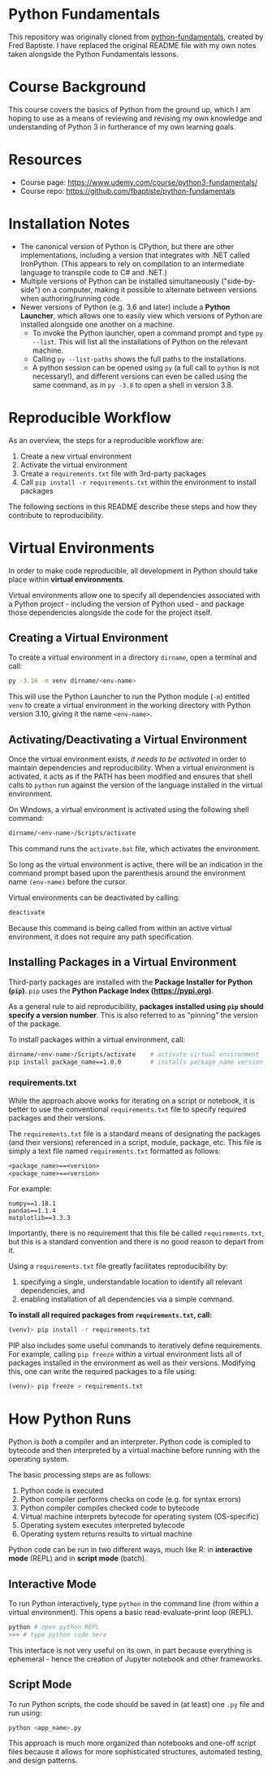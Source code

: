 # Python Fundamentals

This repository was originally cloned from [python-fundamentals](https://github.com/fbaptiste/python-fundamentals), created by Fred Baptiste. I have replaced the original README file with my own notes taken alongside the Python Fundamentals lessons.

# Course Background

This course covers the basics of Python from the ground up, which I am hoping to use as a means of reviewing and revising my own knowledge and understanding of Python 3 in furtherance of my own learning goals.

# Resources

- Course page: https://www.udemy.com/course/python3-fundamentals/
- Course repo: https://github.com/fbaptiste/python-fundamentals

# Installation Notes

- The canonical version of Python is CPython, but there are other implementations, including a version that integrates with .NET called IronPython. (This appears to rely on compilation to an intermediate language to transpile code to C# and .NET.)
- Multiple versions of Python can be installed simultaneously ("side-by-side") on a computer, making it possible to alternate between versions when authoring/running code.
- Newer versions of Python (e.g. 3.6 and later) include a **Python Launcher**, which allows one to easily view which versions of Python are installed alongside one another on a machine.
	- To invoke the Python launcher, open a command prompt and type `py --list`. This will list all the installations of Python on the relevant machine.
	- Calling `py --list-paths` shows the full paths to the installations.
	- A python session can be opened using `py` (a full call to `python` is not necessary!), and different versions can even be called using the same command, as in `py -3.8` to open a shell in version 3.8.

# Reproducible Workflow

As an overview, the steps for a reproducible workflow are:
1. Create a new virtual environment
2. Activate the virtual environment
3. Create a `requirements.txt` file with 3rd-party packages
4. Call `pip install -r requirements.txt` within the environment to install packages

The following sections in this README describe these steps and how they contribute to reproducibility.


# Virtual Environments

In order to make code reproducible, all development in Python should take place within **virtual environments**.

Virtual environments allow one to specify all dependencies associated with a Python project - including the version of Python used - and package those dependencies alongside the code for the project itself.


## Creating a Virtual Environment

To create a virtual environment in a directory `dirname`, open a terminal and call:
```bash
py -3.10 -m venv dirname/<env-name>
```
This will use the Python Launcher to run the Python module (`-m`) entitled `venv` to create a virtual environment in the working directory with Python version 3.10, giving it the name `<env-name>`.


## Activating/Deactivating a Virtual Environment

Once the virtual environment exists, *it needs to be activated* in order to maintain dependencies and reproducibility. When a virtual environment is activated, it acts as if the PATH has been modified and ensures that shell calls to `python` run against the version of the language installed in the virtual environment.

On Windows, a virtual environment is activated using the following shell command:
```bash
dirname/<env-name>/Scripts/activate
```
This command runs the `activate.bat` file, which activates the environment. 

So long as the virtual environment is active, there will be an indication in the command prompt based upon the parenthesis around the environment name `(env-name)` before the cursor.

Virtual environments can be deactivated by calling:
```bash
deactivate
```

Because this command is being called from within an active virtual environment, it does not require any path specification.


## Installing Packages in a Virtual Environment

Third-party packages are installed with the **Package Installer for Python (`pip`)**. `pip` uses the **Python Package Index (https://pypi.org)**.

As a general rule to aid reproducibility, **packages installed using `pip` should specify a version number**. This is also referred to as "pinning" the version of the package.

To install packages within a virtual environment, call:
```bash
dirname/<env-name>/Scripts/activate    # activate virtual environment
pip install package_name==1.0.0        # installs package_name version 1.0.0 in venv
```


### requirements.txt

While the approach above works for iterating on a script or notebook, it is better to use the conventional `requirements.txt` file to specify required packages and their versions.

The `requirements.txt` file is a standard means of designating the packages (and their versions) referenced in a script, module, package, etc. This file is simply a text file named `requirements.txt` formatted as follows:
```txt
<package_name>==<version>
<package_name>==<version>
```
For example:
```
numpy==1.18.1
pandas==1.1.4
matplotlib==3.3.3
```
Importantly, there is no requirement that this file be called `requirements.txt`, but this is a standard convention and there is no good reason to depart from it.

Using a `requirements.txt` file greatly facilitates reproducibility by:
1. specifying a single, understandable location to identify all relevant dependencies, and
2. enabling installation of all dependencies via a simple command. 

**To install all required packages from `requirements.txt`, call:**
```bash
(venv)> pip install -r requirements.txt
```

PIP also includes some useful commands to iteratively define requirements. For example, calling `pip freeze` within a virtual environment lists all of packages installed in the environment as well as their versions. Modifying this, one can write the required packages to a file using:
```bash
(venv)> pip freeze > requirements.txt
```

# How Python Runs

Python is *both* a compiler and an interpreter. Python code is comipled to bytecode and then interpreted by a virtual machine before running with the operating system.

The basic processing steps are as follows:
1. Python code is executed
2. Python compiler performs checks on code (e.g. for syntax errors)
3. Python compiler compiles checked code to bytecode
4. Virtual machine interprets bytecode for operating system (OS-specific)
5. Operating system executes interpreted bytecode
6. Operating system returns results to virtual machine

Python code can be run in two different ways, much like R: in **interactive mode** (REPL) and in **script mode** (batch).

## Interactive Mode

To run Python interactively, type `python` in the command line (from within a virtual environment). This opens a basic read-evaluate-print loop (REPL).

```bash
python # open python REPL
>>> # type python code here
```

This interface is not very useful on its own, in part because everything is ephemeral - hence the creation of Jupyter notebook and other frameworks.

## Script Mode

To run Python scripts, the code should be saved in (at least) one `.py` file and run using:

```bash
python <app_name>.py
```

This approach is much more organized than notebooks and one-off script files because it allows for more sophisticated structures, automated testing, and design patterns.

